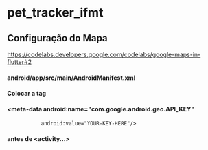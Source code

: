 # pet_tracker_ifmt


## Configuração do Mapa
https://codelabs.developers.google.com/codelabs/google-maps-in-flutter#2


#### android/app/src/main/AndroidManifest.xml
#### Colocar a tag
#### <meta-data android:name="com.google.android.geo.API_KEY"
               android:value="YOUR-KEY-HERE"/>
#### antes de  <activity...>